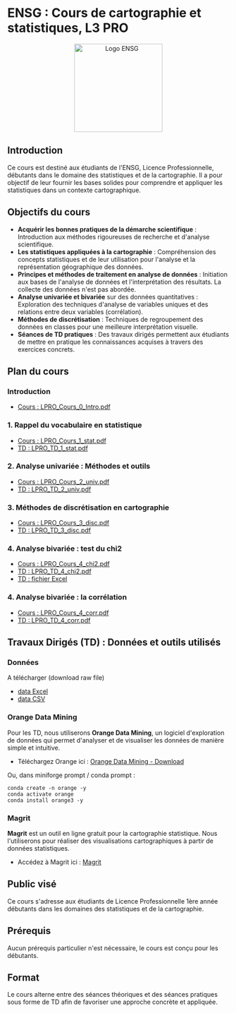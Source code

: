 # ENSG : Cours de cartographie et statistiques, L3 PRO
<p align="center">
  <img src="https://upload.wikimedia.org/wikipedia/commons/3/39/Logo-ENSG-couleur-2023.svg" alt="Logo ENSG" width="200"/>
</p>

## Introduction

Ce cours est destiné aux étudiants de l'ENSG, Licence Professionnelle, débutants dans le domaine des statistiques et de la cartographie. Il a pour objectif de leur fournir les bases solides pour comprendre et appliquer les statistiques dans un contexte cartographique.

## Objectifs du cours

- **Acquérir les bonnes pratiques de la démarche scientifique** : Introduction aux méthodes rigoureuses de recherche et d'analyse scientifique.
- **Les statistiques appliquées à la cartographie** : Compréhension des concepts statistiques et de leur utilisation pour l'analyse et la représentation géographique des données.
- **Principes et méthodes de traitement en analyse de données** : Initiation aux bases de l'analyse de données et l'interprétation des résultats. La collecte des données n'est pas abordée.
- **Analyse univariée et bivariée** sur des données quantitatives : Exploration des techniques d'analyse de variables uniques et des relations entre deux variables (corrélation).
- **Méthodes de discrétisation** : Techniques de regroupement des données en classes pour une meilleure interprétation visuelle.
- **Séances de TD pratiques** : Des travaux dirigés permettent aux étudiants de mettre en pratique les connaissances acquises à travers des exercices concrets.

## Plan du cours

### Introduction
   - [Cours : LPRO_Cours_0_Intro.pdf](https://github.com/fbxyz/ENSG_L3PRO/blob/master/Cours/pdf/LPRO_Cours_0_Intro.pdf)

### 1. Rappel du vocabulaire en statistique
   - [Cours : LPRO_Cours_1_stat.pdf](https://github.com/fbxyz/ENSG_L3PRO/blob/master/Cours/pdf/LPRO_Cours_1_stat.pdf)
   - [TD : LPRO_TD_1_stat.pdf](https://github.com/fbxyz/ENSG_L3PRO/blob/master/Cours/pdf/LPRO_TD_1_stat.pdf)

### 2. Analyse univariée : Méthodes et outils
   - [Cours : LPRO_Cours_2_univ.pdf](https://github.com/fbxyz/ENSG_L3PRO/blob/master/Cours/pdf/LPRO_Cours_2_univ.pdf)
   - [TD : LPRO_TD_2_univ.pdf](https://github.com/fbxyz/ENSG_L3PRO/blob/master/Cours/pdf/LPRO_TD_2_univ.pdf)

### 3. Méthodes de discrétisation en cartographie
   - [Cours : LPRO_Cours_3_disc.pdf](https://github.com/fbxyz/ENSG_L3PRO/blob/master/Cours/pdf/LPRO_Cours_3_disc.pdf)
   - [TD : LPRO_TD_3_disc.pdf](https://github.com/fbxyz/ENSG_L3PRO/blob/master/Cours/pdf/LPRO_TD_3_disc.pdf)

### 4. Analyse bivariée : test du chi2
   - [Cours : LPRO_Cours_4_chi2.pdf](https://github.com/fbxyz/ENSG_L3PRO/blob/master/Cours/pdf/LPRO_Cours_4_chi2.pdf)
   - [TD : LPRO_TD_4_chi2.pdf](https://github.com/fbxyz/ENSG_L3PRO/blob/master/Cours/pdf/LPRO_TD_4_chi2.pdf)
   - [TD : fichier Excel](https://github.com/fbxyz/ENSG_L3PRO/blob/master/Cours/data/TD4_chi2_donnee.xls)

### 4. Analyse bivariée : la corrélation
   - [Cours : LPRO_Cours_4_corr.pdf](https://github.com/fbxyz/ENSG_L3PRO/blob/master/Cours/pdf/LPRO_Cours_4_corr.pdf)
   - [TD : LPRO_TD_4_corr.pdf](https://github.com/fbxyz/ENSG_L3PRO/blob/master/Cours/pdf/LPRO_TD_4_corr.pdf)

## Travaux Dirigés (TD) : Données et outils utilisés
### Données 
A télécharger (download raw file)
  - [data Excel](https://github.com/fbxyz/ENSG_L3PRO/blob/master/Cours/data/hdi-edu.xlsx)
  - [data CSV](https://github.com/fbxyz/ENSG_L3PRO/blob/master/Cours/data/hdi-edu.csv)
    
### Orange Data Mining

Pour les TD, nous utiliserons **Orange Data Mining**, un logiciel d'exploration de données qui permet d'analyser et de visualiser les données de manière simple et intuitive.

- Téléchargez Orange ici : [Orange Data Mining - Download](https://orangedatamining.com/download/)

Ou, dans miniforge prompt / conda prompt :
```
conda create -n orange -y
conda activate orange
conda install orange3 -y
```

### Magrit

**Magrit** est un outil en ligne gratuit pour la cartographie statistique. Nous l'utiliserons pour réaliser des visualisations cartographiques à partir de données statistiques.

- Accédez à Magrit ici : [Magrit](https://magrit.cnrs.fr/)

## Public visé

Ce cours s'adresse aux étudiants de Licence Professionnelle 1ère année débutants dans les domaines des statistiques et de la cartographie.

## Prérequis

Aucun prérequis particulier n'est nécessaire, le cours est conçu pour les débutants.

## Format

Le cours alterne entre des séances théoriques et des séances pratiques sous forme de TD afin de favoriser une approche concrète et appliquée.

